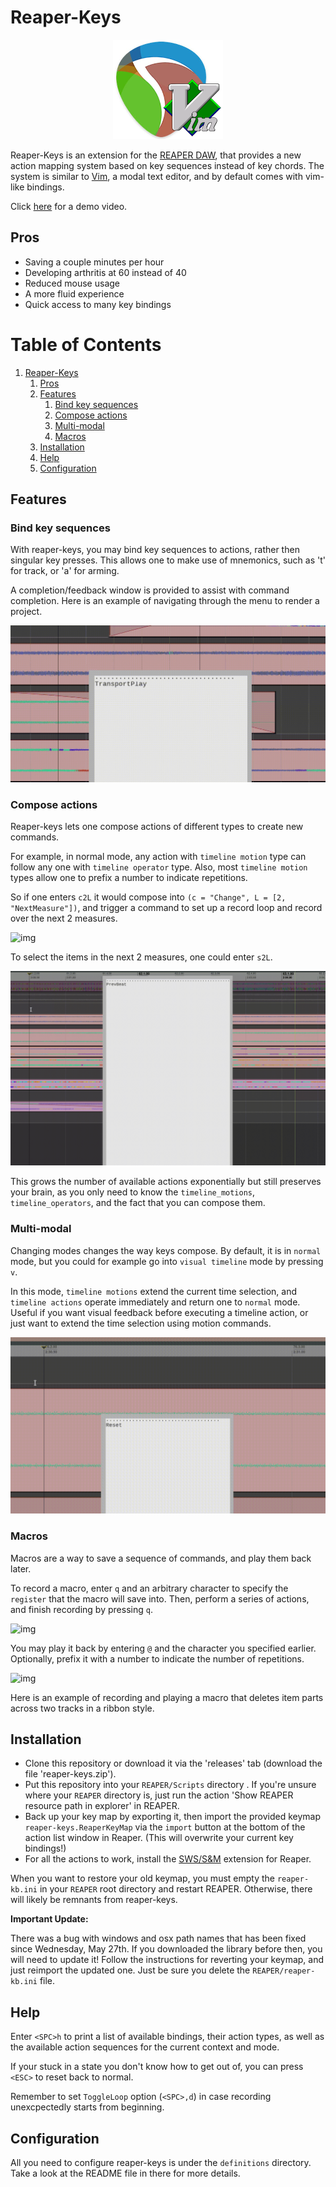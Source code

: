 # Reaper-Keys

<p align="center">
  <img src="img/reaper-keys.png">
</p>

Reaper-Keys is an extension for the [REAPER DAW](https://www.reaper.fm/), that provides a new action
mapping system based on key sequences instead of key chords. The system is
similar to [Vim](https://en.wikipedia.org/wiki/Vim_%28text_editor%29), a modal text editor, and by default comes with vim-like bindings.

Click [here](https://youtu.be/ChuZswEfQuo) for a demo video.

<a id="orgbaedca2"></a>

## Pros

- Saving a couple minutes per hour
- Developing arthritis at 60 instead of 40
- Reduced mouse usage
- A more fluid experience
- Quick access to many key bindings

<a id="orga772014"></a>

# Table of Contents

1.  [Reaper-Keys](#org3c1380e)
    1.  [Pros](#orgbaedca2)
    2.  [Features](#orga772014)
        1.  [Bind key sequences](#orgba6e7da)
        2.  [Compose actions](#org43150a4)
        3.  [Multi-modal](#org67ec5f9)
        4.  [Macros](#org00bfab6)
    3.  [Installation](#orgc80dfd9)
    4.  [Help](#org08b4794)
    5.  [Configuration](#org1ecda81)

<a id="org3c1380e"></a>

## Features

<a id="orgba6e7da"></a>

### Bind key sequences

With reaper-keys, you may bind key sequences to actions, rather then singular
key presses. This allows one to make use of mnemonics, such as 't' for track,
or 'a' for arming.

A completion/feedback window is provided to assist with command completion. Here
is an example of navigating through the menu to render a project.

![img](img/save.gif)

<a id="org43150a4"></a>

### Compose actions

Reaper-keys lets one compose actions of different types to create new commands.

For example, in normal mode, any action with `timeline motion` type can follow any one with `timeline operator` type. Also, most `timeline motion` types allow one to prefix a number to indicate repetitions.

So if one enters `c2L` it would compose into `(c = "Change", L = [2, "NextMeasure"])`,
and trigger a command to set up a record loop and record over the next 2 measures.

![img](img/change.gif)

To select the items in the next 2 measures, one could enter `s2L`.

![img](img/select.gif)

This grows the number of available actions exponentially but still preserves your
brain, as you only need to know the `timeline_motions`, `timeline_operators`, and
the fact that you can compose them.

<a id="org67ec5f9"></a>

### Multi-modal

Changing modes changes the way keys compose. By default, it is in `normal` mode, but you could for example go into `visual timeline` mode by pressing `v`.

In this mode, `timeline motions` extend the current time selection, and `timeline actions` operate immediately and return one to `normal` mode. Useful if you want
visual feedback before executing a timeline action, or just want to extend the
time selection using motion commands.

![img](img/mode.gif)

<a id="org00bfab6"></a>

### Macros

Macros are a way to save a sequence of commands, and play them back later.

To record a macro, enter `q` and an arbitrary character to specify the `register` that
the macro will save into. Then, perform a series of actions, and finish
recording by pressing `q`.

![img](img/rec_macro.gif)

You may play it back by entering `@` and the character you specified earlier.
Optionally, prefix it with a number to indicate the number of repetitions.

![img](img/play_macro.gif)

Here is an example of recording and playing a macro that deletes item parts across
two tracks in a ribbon style.

<a id="orgc80dfd9"></a>

## Installation

- Clone this repository or download it via the 'releases' tab (download the file 'reaper-keys.zip').
- Put this repository into your `REAPER/Scripts` directory . If you're unsure where your `REAPER` directory is, just run the action 'Show REAPER resource path in explorer' in REAPER.
- Back up your key map by exporting it, then import the provided keymap `reaper-keys.ReaperKeyMap` via the `import` button at the bottom of the action list window in Reaper. (This will overwrite your current key bindings!)
- For all the actions to work, install the [SWS/S&M](https://sws-extension.org/) extension for Reaper.

When you want to restore your old keymap, you must empty the `reaper-kb.ini` in your `REAPER` root directory and restart REAPER. Otherwise, there will likely be remnants from reaper-keys. 


**Important Update:**

There was a bug with windows and osx path names that has been fixed since Wednesday, May 27th. If you downloaded the library before then, you will need to update it!
Follow the instructions for reverting your keymap, and just reimport the updated one. Just be sure you delete the `REAPER/reaper-kb.ini` file.


<a id="org08b4794"></a>

## Help

Enter `<SPC>h` to print a list of available bindings, their action types, as well as the available
action sequences for the current context and mode.

If your stuck in a state you don't know how to get out of, you can press `<ESC>` to reset back to normal.

Remember to set `ToggleLoop` option (`<SPC>,d`) in case recording unexcpectedly starts
from beginning.

<a id="org1ecda81"></a>

## Configuration

All you need to configure reaper-keys is under the `definitions` directory.  
Take a look at the README file in there for more details.
